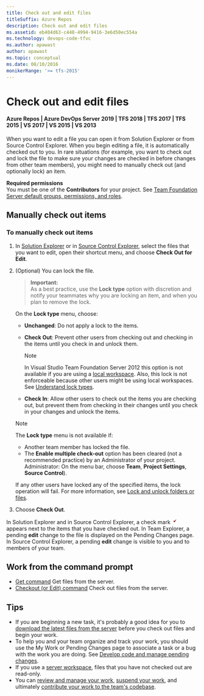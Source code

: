 ```yaml
---
title: Check out and edit files
titleSuffix: Azure Repos
description: Check out and edit files
ms.assetid: eb404d63-c448-4994-9416-3e6d50ec554a
ms.technology: devops-code-tfvc
ms.author: apawast
author: apawast
ms.topic: conceptual
ms.date: 08/10/2016
monikerRange: '>= tfs-2015'
---
```



# Check out and edit files

#### Azure Repos | Azure DevOps Server 2019 | TFS 2018 | TFS 2017 | TFS 2015 | VS 2017 | VS 2015 | VS 2013

When you want to edit a file you can open it from Solution Explorer or from Source Control Explorer. When you begin editing a file, it is automatically checked out to you. In rare situations (for example, you want to check out and lock the file to make sure your changes are checked in before changes from other team members), you might need to manually check out (and optionally lock) an item.

**Required permissions**  
You must be one of the **Contributors** for your project. See [Team Foundation Server default groups, permissions, and roles](https://msdn.microsoft.com/library/ms253077).

## Manually check out items

### To manually check out items

1. In [Solution Explorer](develop-code-manage-pending-changes.md) or in [Source Control Explorer](use-source-control-explorer-manage-files-under-version-control.md), select the files that you want to edit, open their shortcut menu, and choose **Check Out for Edit**.

2. (Optional) You can lock the file.
   >**Important:**  
   >As a best practice, use the **Lock type** option with discretion and notify your teammates why you are locking an item, and when you plan to remove the lock.

   On the **Lock type** menu, choose:  

   -   **Unchanged**: Do not apply a lock to the items.  
   -   **Check Out**: Prevent other users from checking out and checking in the items until you check in and unlock them.

       > [!NOTE]
       > In Visual Studio Team Foundation Server 2012 this option is not available if you are using a [local workspace](decide-between-using-local-server-workspace.md). Also, this lock is not enforceable because other users might be using local workspaces. See [Understand lock types](understand-lock-types.md).

   -   **Check In**: Allow other users to check out the items you are checking out, but prevent them from checking in their changes until you check in your changes and unlock the items.

   > [!NOTE]
   > The **Lock type** menu is not available if:
   >
   > - Another team member has locked the file.
   > - The **Enable multiple check-out** option has been cleared (not a recommended practice) by an Administrator of your project. Administrator: On the menu bar, choose **Team**, **Project Settings**, **Source Control**).

   If any other users have locked any of the specified items, the lock operation will fail. For more information, see [Lock and unlock folders or files](lock-unlock-folders-files.md).

3. Choose **Check Out**.

In Solution Explorer and in Source Control Explorer, a check mark ![TFSC Checked-Out Status Icon](media/check-out-edit-files/IC51402.gif) appears next to the items that you have checked out. In Team Explorer, a pending **edit** change to the file is displayed on the Pending Changes page. In Source Control Explorer, a pending **edit** change is visible to you and to members of your team.

## Work from the command prompt

-    [Get command](get-command.md)  Get files from the server.  
-    [Checkout (or Edit) command](checkout-or-edit-command.md)  Check out files from the server.

## Tips

-   If you are beginning a new task, it's probably a good idea for you to [download the latest files from the server](download-get-files-from-server.md) before you check out files and begin your work.  
-   To help you and your team organize and track your work, you should use the My Work or Pending Changes page to associate a task or a bug with the work you are doing. See [Develop code and manage pending changes](develop-code-manage-pending-changes.md).  
-   If you use a [server workspace](decide-between-using-local-server-workspace.md), files that you have not checked out are read-only.  
-   You can [review and manage your work](develop-code-manage-pending-changes.md), [suspend your work](suspend-your-work-manage-your-shelvesets.md), and ultimately [contribute your work to the team's codebase](check-your-work-team-codebase.md).
